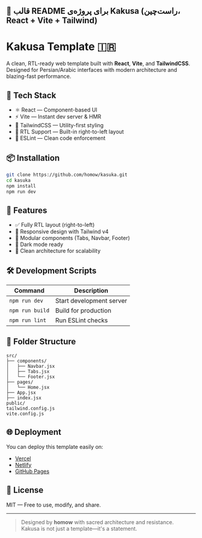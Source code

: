 ## 📝 قالب README برای پروژه‌ی Kakusa (راست‌چین، React + Vite + Tailwind)

# Kakusa Template 🇮🇷

A clean, RTL-ready web template built with **React**, **Vite**, and **TailwindCSS**.  
Designed for Persian/Arabic interfaces with modern architecture and blazing-fast performance.

## 🚀 Tech Stack

- ⚛️ React — Component-based UI
- ⚡ Vite — Instant dev server & HMR
- 🎨 TailwindCSS — Utility-first styling
- 🔄 RTL Support — Built-in right-to-left layout
- 🧹 ESLint — Clean code enforcement

## 📦 Installation

```bash
git clone https://github.com/homow/kasuka.git
cd kasuka
npm install
npm run dev
```

## 🧱 Features

- ✅ Fully RTL layout (right-to-left)
- 🎯 Responsive design with Tailwind v4
- 🧩 Modular components (Tabs, Navbar, Footer)
- 🌙 Dark mode ready
- 🧠 Clean architecture for scalability

## 🛠 Development Scripts

| Command         | Description              |
|-----------------|--------------------------|
| `npm run dev`   | Start development server |
| `npm run build` | Build for production     |
| `npm run lint`  | Run ESLint checks        |

## 📁 Folder Structure

```
src/
├── components/
│   ├── Navbar.jsx
│   ├── Tabs.jsx
│   └── Footer.jsx
├── pages/
│   └── Home.jsx
├── App.jsx
├── index.jsx
public/
tailwind.config.js
vite.config.js
```

## 🌐 Deployment

You can deploy this template easily on:

- [Vercel](https://vercel.com)
- [Netlify](https://netlify.com)
- [GitHub Pages](https://pages.github.com)

## 📜 License

MIT — Free to use, modify, and share.

---

> Designed by **homow** with sacred architecture and resistance.  
> Kakusa is not just a template—it's a statement.

